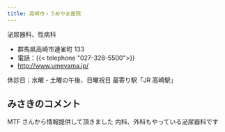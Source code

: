 ```yaml
---
title: 高崎市・うめやま医院
---
```


泌尿器科、性病科

- 群馬県高崎市連雀町 133
- 電話：{{< telephone "027-328-5500">}}
- <http://www.umeyama.jp/>

休診日：水曜・土曜の午後、日曜祝日
最寄り駅「JR 高崎駅」

## みさきのコメント

MTF さんから情報提供して頂きました
内科、外科もやっている泌尿器科です
